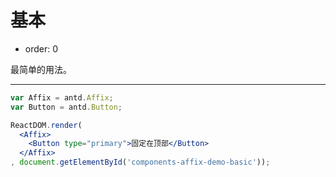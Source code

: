 # 基本

- order: 0

最简单的用法。

---

````jsx
var Affix = antd.Affix;
var Button = antd.Button;

ReactDOM.render(
  <Affix>
    <Button type="primary">固定在顶部</Button>
  </Affix>
, document.getElementById('components-affix-demo-basic'));
````
